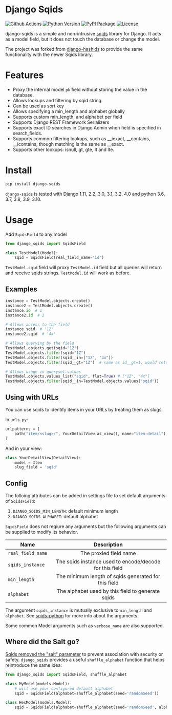# Django Sqids
[![Github Actions](https://github.com/julianwachholz/django-sqids/workflows/test/badge.svg)](https://github.com/julianwachholz/django-sqids/actions)
[![Python Version](https://img.shields.io/pypi/pyversions/django-sqids.svg)](https://pypi.org/project/django-sqids/)
[![PyPI Package](https://img.shields.io/pypi/v/django-sqids.svg)](https://pypi.org/project/django-sqids/)
[![License](https://img.shields.io/pypi/l/django-sqids.svg)](https://github.com/julianwachholz/django-sqids/blob/main/LICENSE)

django-sqids is a simple and non-intrusive [sqids](https://sqids.org/) library for Django. It acts as a model field, but it does not touch the database or change the model.

The project was forked from [django-hashids](https://github.com/ericls/django-hashids) to provide the same functionality with the newer Sqids library.

# Features
- Proxy the internal model `pk` field without storing the value in the database.
- Allows lookups and filtering by sqid string.
- Can be used as sort key
- Allows specifying a min_length and alphabet globally
- Supports custom min_length, and alphabet per field
- Supports Django REST Framework Serializers
- Supports exact ID searches in Django Admin when field is specified in search_fields.
- Supports common filtering lookups, such as __iexact, __contains, __icontains, though matching is the same as __exact.
- Supports other lookups: isnull, gt, gte, lt and lte.

# Install

```bash
pip install django-sqids
```

`django-sqids` is tested with Django 1.11, 2.2, 3.0, 3.1, 3.2, 4.0 and python 3.6, 3.7, 3.8, 3.9, 3.10.

# Usage

Add `SqidsField` to any model

```python
from django_sqids import SqidsField

class TestModel(Model):
    sqid = SqidsField(real_field_name="id")
```

`TestModel.sqid` field will proxy `TestModel.id` field but all queries will return and receive sqids strings. `TestModel.id` will work as before.

## Examples

```python
instance = TestModel.objects.create()
instance2 = TestModel.objects.create()
instance.id  # 1
instance2.id  # 2

# Allows access to the field
instance.sqid  # '1Z'
instance2.sqid  # '4x'

# Allows querying by the field
TestModel.objects.get(sqid="1Z")
TestModel.objects.filter(sqid="1Z")
TestModel.objects.filter(sqid__in=["1Z", "4x"])
TestModel.objects.filter(sqid__gt="1Z")  # same as id__gt=1, would return instance 2

# Allows usage in queryset.values
TestModel.objects.values_list("sqid", flat=True) # ["1Z", "4x"]
TestModel.objects.filter(sqid__in=TestModel.objects.values("sqid"))

```

## Using with URLs

You can use sqids to identify items in your URLs by treating them as slugs.

In `urls.py`:

```python
urlpatterns = [
    path("item/<slug>/", YourDetailView.as_view(), name="item-detail"),
]
```

And in your view:

```python
class YourDetailView(DetailView):
    model = Item
    slug_field = 'sqid'
```

## Config

The folloing attributes can be added in settings file to set default arguments of `SqidsField`:
1. `DJANGO_SQIDS_MIN_LENGTH`: default minimum length
2. `DJANGO_SQIDS_ALPHABET`: default alphabet

`SqidsField` does not reqiure any arguments but the following arguments can be supplied to modify its behavior.

| Name               |                        Description                        |
| ------------------ | :-------------------------------------------------------: |
| `real_field_name`  |                  The proxied field name                   |
| `sqids_instance` | The sqids instance used to encode/decode for this field |
| `min_length`       |  The minimum length of sqids generated for this field   |
| `alphabet`         |    The alphabet used by this field to generate sqids    |

The argument `sqids_instance` is mutually exclusive to `min_length` and `alphabet`. See [sqids-python](https://github.com/sqids/sqids-python) for more info about the arguments.

Some common Model arguments such as `verbose_name` are also supported.

## Where did the Salt go?

[Sqids removed the "salt" parameter](https://sqids.org/faq#salt) to prevent association with security or safety.
`django_sqids` provides a useful `shuffle_alphabet` function that helps reintroduce the same idea:

```python
from django_sqids import SqidsField, shuffle_alphabet

class MyModel(models.Model):
    # will use your configured default alphabet
    sqid = SqidsField(alphabet=shuffle_alphabet(seed='randomSeed'))

class HexModel(models.Model):
    sqid = SqidsField(alphabet=shuffle_alphabet(seed='randomSeed', alphabet='0123456789abcdef'))

```
